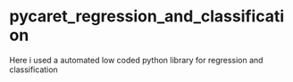 # pycaret_regression_and_classification
Here i used a automated low coded python library for regression and classification
